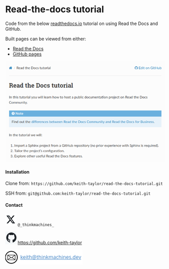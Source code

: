 # Read-the-docs tutorial

Code from the below [readthedocs.io](https://docs.readthedocs.io/en/stable/tutorial/index.html)  tutorial on using Read the Docs and GitHub.

Built pages can be viewed from either:
 - [Read the Docs](https://keith-taylor-rtd-tutorial.readthedocs.io/en/latest/index.html#)
 - [GitHub pages](https://github.com/keith-taylor/read-the-docs-tutorial/deployments/github-pages)

<img src="img/rtd_tutorial_title.png" style="zoom:100%;" />

#### Installation

Clone from: `https://github.com/keith-taylor/read-the-docs-tutorial.git`

SSH from: `git@github.com:keith-taylor/read-the-docs-tutorial.git`

#### Contact

![twitter](img/twitter.png) `@_thinkmachines_`

![github](img/github.png) https://github.com/keith-taylor 

![](img/email.png) 

 

